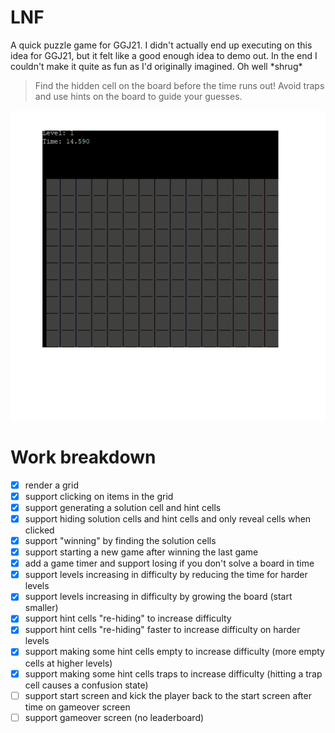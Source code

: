 # LNF

A quick puzzle game for GGJ21. I didn't actually end up executing on this idea for GGJ21, but it felt like a good enough idea to demo out. In the end I couldn't make it quite as fun as I'd originally imagined. Oh well \*shrug\*

> Find the hidden cell on the board before the time runs out! Avoid traps and use hints on the board to guide your guesses.

![Demo image](demo/05_traps-empty-cells-and-more.webp)

# Work breakdown

* [X] render a grid
* [X] support clicking on items in the grid
* [X] support generating a solution cell and hint cells
* [X] support hiding solution cells and hint cells and only reveal cells when clicked
* [X] support "winning" by finding the solution cells
* [X] support starting a new game after winning the last game
* [X] add a game timer and support losing if you don't solve a board in time
* [X] support levels increasing in difficulty by reducing the time for harder levels
* [X] support levels increasing in difficulty by growing the board (start smaller)
* [X] support hint cells "re-hiding" to increase difficulty
* [X] support hint cells "re-hiding" faster to increase difficulty on harder levels
* [X] support making some hint cells empty to increase difficulty (more empty cells at higher levels)
* [X] support making some hint cells traps to increase difficulty (hitting a trap cell causes a confusion state)
* [ ] support start screen and kick the player back to the start screen after time on gameover screen
* [ ] support gameover screen (no leaderboard)
